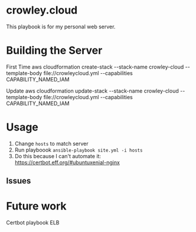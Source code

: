 # crowley.cloud

This playbook is for my personal web server.

# Building the Server

First Time
aws cloudformation create-stack --stack-name crowley-cloud --template-body file://crowleycloud.yml --capabilities CAPABILITY_NAMED_IAM

Update
aws cloudformation update-stack --stack-name crowley-cloud --template-body file://crowleycloud.yml --capabilities CAPABILITY_NAMED_IAM

# Usage
1.  Change `hosts` to match server
2.  Run playboook `ansible-playbook site.yml -i hosts`
3. Do this because I can't automate it: https://certbot.eff.org/#ubuntuxenial-nginx

## Issues


# Future work
Certbot playbook
ELB
